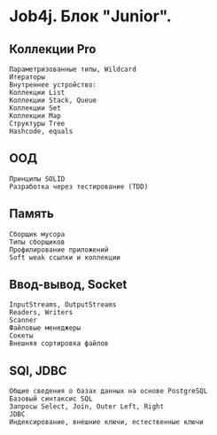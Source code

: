 # Job4j. Блок "Junior".

## Коллекции Pro

    Параметризованные типы, Wildcard
    Итераторы
    Внутреннее устройство:
    Коллекции List
    Коллекции Stack, Queue
    Коллекции Set
    Коллекции Map
    Структуры Tree
    Hashcode, equals

## ООД

    Принципы SOLID
    Разработка через тестирование (TDD)

## Память

    Cборщик мусора
    Типы сборщиков
    Профилирование приложений
    Soft weak ссылки и коллекции

## Ввод-вывод, Socket

    InputStreams, OutputStreams
    Readers, Writers
    Scanner
    Файловые менеджеры
    Сокеты
    Внешняя сортировка файлов

## SQl, JDBC

    Общие сведения о базах данных на основе PostgreSQL
    Базовый синтаксис SQL
    Запросы Select, Join, Outer Left, Right
    JDBC
    Индексирование, внешние ключи, естественные ключи